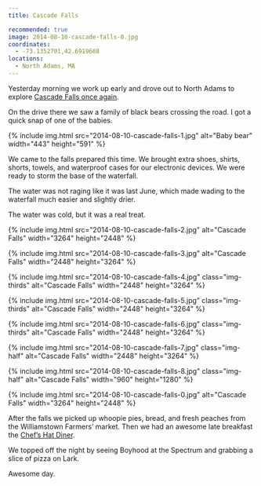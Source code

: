 ```yaml
---
title: Cascade Falls

recommended: true
image: 2014-08-10-cascade-falls-0.jpg
coordinates:
  - -73.1352701,42.6919608
locations:
  - North Adams, MA
---
```


Yesterday morning we work up early and drove out to North Adams to explore [Cascade Falls once again](/adventures/western-mass-adventures/).

On the drive there we saw a family of black bears crossing the road. I got a quick snap of one of the babies.

<div class="photos">
{% include img.html src="2014-08-10-cascade-falls-1.jpg" alt="Baby bear" width="443" height="591" %}
</div>

We came to the falls prepared this time. We brought extra shoes, shirts, shorts, towels, and waterproof cases for our electronic devices. We were ready to storm the base of the waterfall.

The water was not raging like it was last June, which made wading to the waterfall much easier and slightly drier.

The water was cold, but it was a real treat.

<div class="photos">

{% include img.html src="2014-08-10-cascade-falls-2.jpg" alt="Cascade Falls" width="3264" height="2448" %}

{% include img.html src="2014-08-10-cascade-falls-3.jpg" alt="Cascade Falls" width="2448" height="3264" %}

{% include img.html src="2014-08-10-cascade-falls-4.jpg" class="img-thirds" alt="Cascade Falls" width="2448" height="3264" %}

{% include img.html src="2014-08-10-cascade-falls-5.jpg" class="img-thirds" alt="Cascade Falls" width="2448" height="3264" %}

{% include img.html src="2014-08-10-cascade-falls-6.jpg" class="img-thirds" alt="Cascade Falls" width="2448" height="3264" %}

{% include img.html src="2014-08-10-cascade-falls-7.jpg" class="img-half" alt="Cascade Falls" width="2448" height="3264" %}

{% include img.html src="2014-08-10-cascade-falls-8.jpg" class="img-half" alt="Cascade Falls" width="960" height="1280" %}

{% include img.html src="2014-08-10-cascade-falls-0.jpg" alt="Cascade Falls" width="3264" height="2448" %}

</div>

After the falls we picked up whoopie pies, bread, and fresh peaches from the Williamstown Farmers&rsquo; market. Then we had an awesome late breakfast the [Chef&rsquo;s Hat Diner](http://www.chefshatdiner.com/).

We topped off the night by seeing Boyhood at the Spectrum and grabbing a slice of pizza on Lark.

Awesome day.
